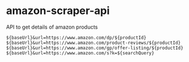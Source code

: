 # amazon-scraper-api
API to get details of amazon products

`${baseUrl}&url=https://www.amazon.com/dp/${productId}`
`${baseUrl}&url=https://www.amazon.com/product-reviews/${productId}`
`${baseUrl}&url=https://www.amazon.com/gp/offer-listing/${productId}`
`${baseUrl}&url=https://www.amazon.com/s?k=${searchQuery}`
